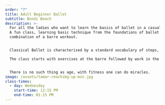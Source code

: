 ```yaml
---
order: "7"
title: Adult Beginner Ballet
subtitle: Bondi Beach
description: >-
  For all the ladies who want to learn the basics of ballet in a casual manner.
  A fun class, learning basic technique from the foundations of ballet with a
  combination of a barre workout.


  Classical Ballet is characterised by a standard vocabulary of steps, poses, and graceful movements including pointed feet, rising, jumping, stretching and spinning. It is strengthening, disciplined and stylised.

  The class starts with exercises at the barre followed by work in the centre.


  There is no such thing as age, with fitness one can do miracles.
image: /assets/tamar-reachibg-up-min.jpg
class-times:
  - day: Wednesday
    start-time: 12:15 PM
    end-time: 01:15 PM
---
```

